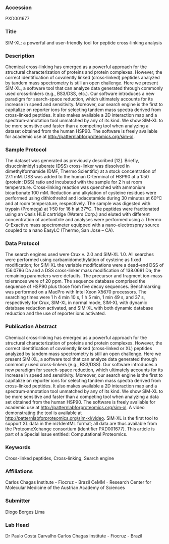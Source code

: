 ### Accession
PXD001677

### Title
SIM-XL: a powerful and user-friendly tool for peptide cross-linking analysis

### Description
Chemical cross-linking has emerged as a powerful approach for the structural characterization of proteins and protein complexes. However, the correct identification of covalently linked (cross-linked) peptides analyzed by tandem mass spectrometry is still an open challenge. Here we present SIM-XL, a software tool that can analyze data generated through commonly used cross-linkers (e.g., BS3/DSS, etc.). Our software introduces a new paradigm for search-space reduction, which ultimately accounts for its increase in speed and sensitivity. Moreover, our search engine is the first to capitalize on reporter ions for selecting tandem mass spectra derived from cross-linked peptides. It also makes available a 2D interaction map and a spectrum-annotation tool unmatched by any of its kind. We show SIM-XL to be more sensitive and faster than a competing tool when analyzing a dataset obtained from the human HSP90.  The software is freely available for academic use at http://patternlabforproteomics.org/sim-xl.

### Sample Protocol
The dataset was generated as previously described [12]. Briefly, disuccinimidyl suberate (DSS) cross-linker was dissolved in dimethylformamide (DMF, Thermo Scientific) at a stock concentration of 27.1 mM. DSS was added to the human C-terminal of HSP90 at a 1:50 (protein: DSS) ratio and incubated with the sample for 2 h at room temperature. Cross-linking reaction was quenched with ammonium bicarbonate 100 mM. Reduction and alkylation of cysteine residues were performed using dithiothreitol and iodacetamide during 30 minutes at 60ºC and at room temperature, respectively. The sample was digested with trypsin (Promega) at 1:50 for 16 h at 37ºC. The peptides were fractionated using an Oasis HLB cartridge (Waters Corp.) and eluted with different concentration of acetonitrile and analyses were performed using a Thermo Q-Exactive mass spectrometer  equipped with a nano-electrospray source coupled to a nano EasyLC (Thermo, San Jose – CA).

### Data Protocol
The search engines used were Crux v. 2.0 and SIM-XL 1.0. All searches were performed using carbamidomethylation of cysteine as fixed modification; for SIM-XL the variable modifications were a dead-end DSS of 156.0786 Da and a DSS cross-linker mass modification of 138.0681 Da; the remaining parameters were defaults. The precursor and fragment ion-mass tolerances were of 20 ppm. The sequence database comprised the sequence of HSP90 plus those from five decoy sequences. Benchmarking was performed on a MacPro with Intel Xeon X5670 processors. The searching times were 1 h 4 min 10 s, 1 h 5 min, 1 min 49 s, and 37 s, respectively for Crux, SIM-XL in normal mode, SIM-XL with dynamic database reduction activated, and SIM-XL with both dynamic database reduction and the use of reporter ions activated.

### Publication Abstract
Chemical cross-linking has emerged as a powerful approach for the structural characterization of proteins and protein complexes. However, the correct identification of covalently linked (cross-linked or XL) peptides analyzed by tandem mass spectrometry is still an open challenge. Here we present SIM-XL, a software tool that can analyze data generated through commonly used cross-linkers (e.g., BS3/DSS). Our software introduces a new paradigm for search-space reduction, which ultimately accounts for its increase in speed and sensitivity. Moreover, our search engine is the first to capitalize on reporter ions for selecting tandem mass spectra derived from cross-linked peptides. It also makes available a 2D interaction map and a spectrum-annotation tool unmatched by any of its kind. We show SIM-XL to be more sensitive and faster than a competing tool when analyzing a data set obtained from the human HSP90. The software is freely available for academic use at http://patternlabforproteomics.org/sim-xl. A video demonstrating the tool is available at http://patternlabforproteomics.org/sim-xl/video. SIM-XL is the first tool to support XL data in the mzIdentML format; all data are thus available from the ProteomeXchange consortium (identifier PXD001677). This article is part of a Special Issue entitled: Computational Proteomics.

### Keywords
Cross-linked peptides, Cross-linking, Search engine

### Affiliations
Carlos Chagas Institute - Fiocruz - Brazil
CeMM - Research Center for Molecular Medicine of the Austrian Academy of Sciences

### Submitter
Diogo Borges Lima

### Lab Head
Dr Paulo Costa Carvalho
Carlos Chagas Institute - Fiocruz - Brazil



